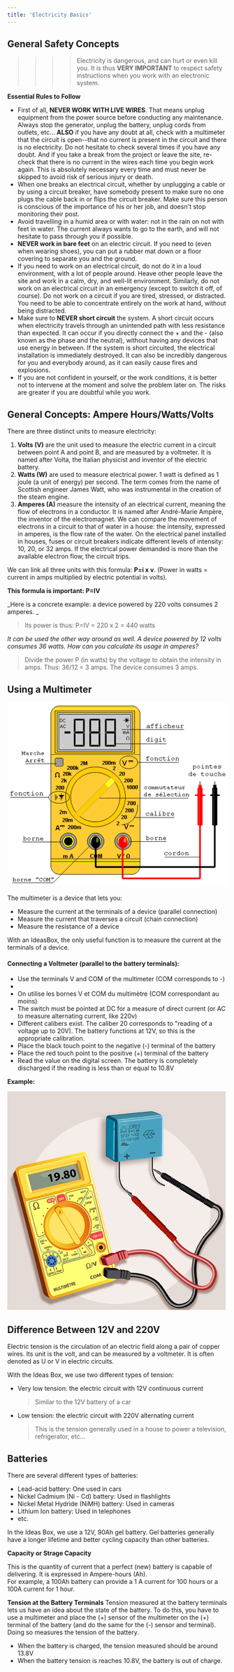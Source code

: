 ```yaml
---
title: 'Electricity Basics'
---
```


## General Safety Concepts

>>>>Electricity is dangerous, and can hurt or even kill you.  It is thus **VERY IMPORTANT** to respect safety instructions when you work with an electronic system.

**Essential Rules to Follow**

* First of all, **NEVER WORK WITH LIVE WIRES**.  That means unplug equipment from the power source before conducting any maintenance.  Always stop the generator, unplug the battery, unplug cords from outlets, etc...  **ALSO** if you have any doubt at all, check with a multimeter that the circuit is open--that no current is present in the circuit and there is no electricity. Do not hesitate to check several times if you have any doubt.  And if you take a break from the project or leave the site, re-check that there is no current in the wires each time you begin work again.  This is absolutely necessary every time and must never be skipped to avoid risk of serious injury or death.
* When one breaks an electrical circuit, whether by unplugging a cable or by using a circuit breaker, have somebody present to make sure no one plugs the cable back in or flips the circuit breaker.  Make sure this person is conscious of the importance of his or her job, and doesn't stop monitoring their post. 
* Avoid travelling in a humid area or with water: not in the rain on not with feet in water.  The current always wants to go to the earth, and will not hesitate to pass through you if possible. 
* **NEVER work in bare feet** on an electric circuit.  If you need to (even when wearing shoes), you can put a rubber mat down or a floor covering to separate you and the ground.
* If you need to work on an electrical circuit, do not do it in a loud environment, with a lot of people around.  Heave other people leave the site and work in a calm, dry, and well-lit environment.  Similarly, do not work on an electrical circuit in an emergency (except to switch it off, of course).  Do not work on a circuit if you are tired, stressed, or distracted.  You need to be able to concentrate entirely on the work at hand, without being distracted. 
* Make sure to **NEVER short circuit** the system.  A short circuit occurs when electricity travels through an unintended path with less resistance than expected.  It can occur if you directly connect the + and the - (also known as the phase and the neutral), without having any devices that use energy in between.  If the system is short circuited, the electrical installation is immediately destroyed.  It can also be incredibly dangerous for you and everybody around, as it can easily cause fires and explosions.  
* If you are not confident in yourself, or the work conditions, it is better not to intervene at the moment and solve the problem later on.  The risks are greater if you are doubtful while you work. 

## General Concepts: Ampere Hours/Watts/Volts

There are three distinct units to measure electricity:  
1. **Volts (V)** are the unit used to measure the electric current in a circuit between point A and point B, and are measured by a voltmeter.  It is named after Volta, the Italian physicist and inventor of the electric battery.  
2. **Watts (W)** are used to measure electrical power.  1 watt is defined as 1 joule (a unit of energy) per second.  The term comes from the name of Scottish engineer James Watt, who was instrumental in the creation of the steam engine.  
3. **Amperes (A)** measure the intensity of an electrical current, meaning the flow of electrons in a conductor.  It is named after André-Marie Ampère, the inventor of the electromagnet.
We can compare the movement of electrons in a circuit to that of water in a house: the intensity, expressed in amperes, is the flow rate of the water.  On the electrical panel installed in houses, fuses or circuit breakers indicate different levels of intensity: 10, 20, or 32 amps.  If the electrical power demanded is more than the available electron flow, the circuit trips.  

We can link all three units with this formula: **P=i x v**.  (Power in watts = current in amps multiplied by electric potential in volts).

**This formula is important: P=IV**

_Here is a concrete example: a device powered by 220 volts consumes 2 amperes. _

> Its power is thus: P=IV = 220 x 2 = 440 watts

_It can be used the other way around as well.  A device powered by 12 volts consumes 36 watts.  How can you calculate its usage in amperes?_

> Divide the power P (in watts) by the voltage to obtain the intensity in amps.  Thus: 36/12 = 3 amps.  The device consumes 3 amps.

## Using a Multimeter 

![](dmmnew10.gif)

The multimeter is a device that lets you:  
- Measure the current at the terminals of a device (parallel connection)
- Measure the current that traverses a circuit (chain connection)
- Measure the resistance of a device

With an IdeasBox, the only useful function is to measure the current at the terminals of a device. 

#### Connecting a Voltmeter (parallel to the battery terminals):
- Use the terminals V and COM of the multimeter (COM corresponds to -)
- 
- On utilise les bornes V et COM du multimètre (COM correspondant au moins)  
- The switch must be pointed at DC for a measure of direct current (or AC to measure alternating current, like 220v) 
- Different calibers exist.  The caliber 20 corresponds to "reading of a voltage up to 20V).  The battery functions at 12V, so this is the appropriate calibration.
- Place the black touch point to the negative (-) terminal of the battery
- Place the red touch point to the positive (+) terminal of the battery
- Read the value on the digital screen.  The battery is completely discharged if the reading is less than or equal to 10.8V

**Example:**

![](467517-tester-condensateur-3-3-main-12994453.jpg)

## Difference Between 12V and 220V

Electric tension is the circulation of an electric field along a pair of copper wires.  Its unit is the volt, and can be measured by a voltmeter.  It is often denoted as U or V in electric circuits.

With the Ideas Box, we use two different types of tension:

* Very low tension: the electric circuit with 12V continuous current

  > Similar to the 12V battery of a car

* Low tension: the electric circuit with 220V alternating current

  > This is the tension generally used in a house to power a television, refrigerator, etc...

## Batteries

There are several different types of batteries: 

* Lead-acid battery: One used in cars
* Nickel Cadmium (Ni - Cd) battery: Used in flashlights
* Nickel Metal Hydride (NiMH) battery: Used in cameras
* Lithium Ion battery: Used in telephones
* etc.

In the Ideas Box, we use a 12V, 90Ah gel battery.
Gel batteries generally have a longer lifetime and better cycling capacity than other batteries.

**Capacity or Strage Capacity**

This is the quantity of current that a perfect (new) battery is capable of delivering.  It is expressed in Ampere-hours (Ah).  
For example, a 100Ah battery can provide a 1 A current for 100 hours or a 100A current for 1 hour.

**Tension at the Battery Terminals**
Tension measured at the battery terminals lets us have an idea about the state of the battery.  To do this, you have to use a multimeter and place the (+) sensor of the multimeter on the (+) terminal of the battery (and do the same for the (-) sensor and terminal).  Doing so measures the tension of the battery.

* When the battery is charged, the tension measured should be around 13.8V
* When the battery tension is reaches 10.8V, the battery is out of charge.
